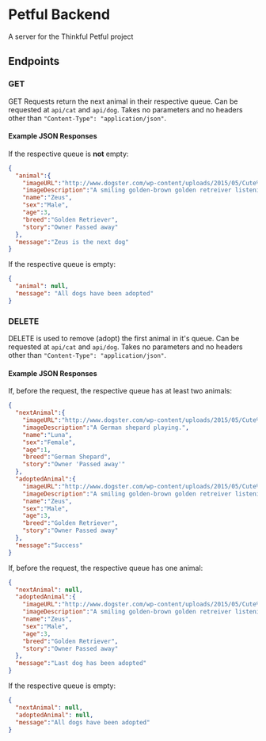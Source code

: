 # Petful Backend

A server for the Thinkful Petful project

## Endpoints

### GET

GET Requests return the next animal in their respective queue. Can be requested at `api/cat` and `api/dog`. Takes no parameters and no headers other than `"Content-Type": "application/json"`.

#### Example JSON Responses 

If the respective queue is **not** empty:
```json
{
  "animal":{
    "imageURL":"http://www.dogster.com/wp-content/uploads/2015/05/Cute%20dog%20listening%20to%20music%201_1.jpg",
    "imageDescription":"A smiling golden-brown golden retreiver listening to music.",
    "name":"Zeus",
    "sex":"Male",
    "age":3,
    "breed":"Golden Retriever",
    "story":"Owner Passed away"
  },
  "message":"Zeus is the next dog"
}
```

If the respective queue is empty:
```json
{
  "animal": null,
  "message": "All dogs have been adopted"
}
```

### DELETE

DELETE is used to remove (adopt) the first animal in it's queue. Can be requested at `api/cat` and `api/dog`. Takes no parameters and no headers other than `"Content-Type": "application/json"`.

#### Example JSON Responses

If, before the request, the respective queue has at least two animals:
```json
{
  "nextAnimal":{
    "imageURL":"http://www.dogster.com/wp-content/uploads/2015/05/Cute%20dog%20listening%20to%20music%201_1.jpg",
    "imageDescription":"A German shepard playing.",
    "name":"Luna",
    "sex":"Female",
    "age":1,
    "breed":"German Shepard",
    "story":"Owner 'Passed away'"
  },
  "adoptedAnimal":{
    "imageURL":"http://www.dogster.com/wp-content/uploads/2015/05/Cute%20dog%20listening%20to%20music%201_1.jpg",
    "imageDescription":"A smiling golden-brown golden retreiver listening to music.",
    "name":"Zeus",
    "sex":"Male",
    "age":3,
    "breed":"Golden Retriever",
    "story":"Owner Passed away"
  },
  "message":"Success"
}
```

If, before the request, the respective queue has one animal:
```json
{
  "nextAnimal": null,
  "adoptedAnimal":{
    "imageURL":"http://www.dogster.com/wp-content/uploads/2015/05/Cute%20dog%20listening%20to%20music%201_1.jpg",
    "imageDescription":"A smiling golden-brown golden retreiver listening to music.",
    "name":"Zeus",
    "sex":"Male",
    "age":3,
    "breed":"Golden Retriever",
    "story":"Owner Passed away"
  },
  "message":"Last dog has been adopted"
}
```

If the respective queue is empty:
```json
{
  "nextAnimal": null,
  "adoptedAnimal": null,
  "message":"All dogs have been adopted"
}
```